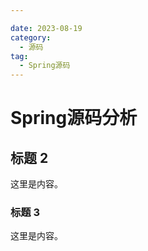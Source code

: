 ```yaml
---

date: 2023-08-19
category:
  - 源码
tag:
  - Spring源码
---
```


# Spring源码分析

## 标题 2

这里是内容。

### 标题 3

这里是内容。
